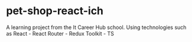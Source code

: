 # pet-shop-react-ich
A learning project from the It Career Hub school. 
Using technologies such as React - React Router - Redux Toolkit - TS